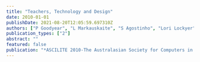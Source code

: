 ```yaml
---
title: "Teachers, Technology and Design"
date: 2010-01-01
publishDate: 2021-08-20T12:05:59.697310Z
authors: ["P Goodyear", "L Markauskaite", "S Agostinho", "Lori Lockyer", "J Dalziel", " ..."]
publication_types: ["2"]
abstract: ""
featured: false
publication: "*ASCILITE 2010-The Australasian Society for Computers in Learning in Tertiary łdots*"
---
```


